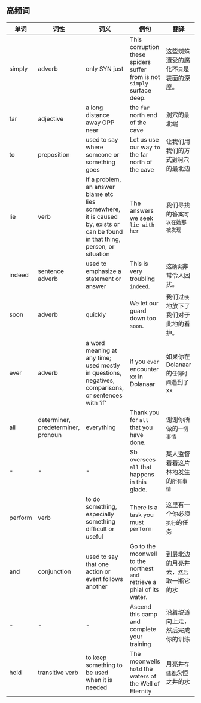 ## 高频词

| 单词    | 词性                               | 词义                                                         | 例句                                                         | 翻译                                    | 来源                         |
| ------- | ---------------------------------- | ------------------------------------------------------------ | ------------------------------------------------------------ | --------------------------------------- | ---------------------------- |
| simply  | adverb                             | only SYN just                                                | This corruption these spiders suffer from is not `simply` surface deep. | 这些蜘蛛遭受的腐化不`只`是表面的深度。  | Webwood Corruption           |
| far     | adjective                          | a long distance away OPP near                                | the `far` north end of the cave                              | 洞穴的`最`北端                          | Vile Touch                   |
| to      | preposition                        | used to say where someone or something goes                  | Let us use our way `to` the far north of the cave            | 让我们用我们的方式`到`洞穴的最北边      | Vile Touch                   |
| lie     | verb                               | If a problem, an answer blame etc lies somewhere, it is caused by, exists or can be found in that thing, person, or situation | The answers we seek `lie with her`                           | 我们寻找的答案`可以在她那被发现`        | Vile Touch                   |
| indeed  | sentence adverb                    | used to emphasize a statement or answer                      | This is very troubling `indeed`.                             | 这`确实`非常令人困扰。                  | Vile Touch                   |
| soon    | adverb                             | quickly                                                      | We let our guard down too `soon`.                            | 我们过`快`地放下了我们对于此地的看护。  | Vile Touch                   |
| ever    | adverb                             | a word meaning at any time; used mostly in questions,  negatives, comparisons, or sentences with 'if' | if you `ever` encounter xx in Dolanaar                       | 如果你在 Dolanaar 的`任何时间`遇到了 xx | Signs of Things to Come      |
| all     | determiner, predeterminer, pronoun | everything                                                   | Thank you for `all` that you have done.                      | 谢谢你所做的`一切事情`                  | Signs of Things to Come      |
| -       | -                                  | -                                                            | Sb oversees `all` that happens in this glade.                | 某人监督着着这片林地发生的`所有事情`    | Precious Waters              |
| perform | verb                               | to do something, especially something difficult or useful    | There is a task you must `perform`                           | 这里有一个你必须`执行`的任务            | Teldrassil: Crown of Azeroth |
| and     | conjunction                        | used to say that one action or event follows another         | Go to the moonwell to the northest `and` retrieve a phial of its water. | 到最北边的月亮井去，`然后`取一瓶它的水  | Teldrassil: Crown of Azeroth |
| -       | -                                  | -                                                            | Ascend this camp and complete your training                  | 沿着坡道向上走，然后完成你的训练        | Precious Waters              |
| hold    | transitive verb                    | to keep something to be used when it is needed               | The moonwells `hold` the waters of the Well of Eternity      | 月亮井`存储着`永恒之井的水              | Precious Waters              |


